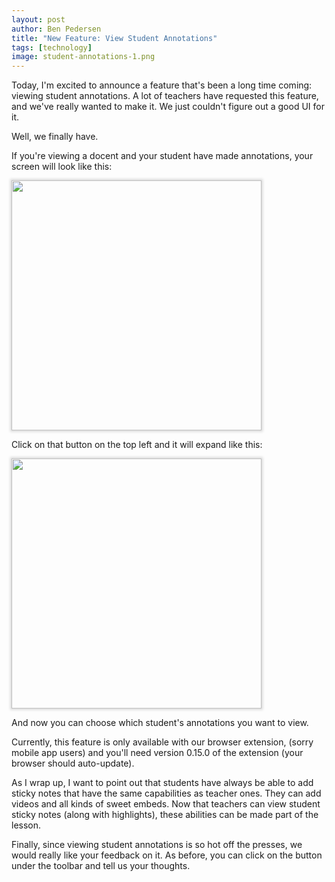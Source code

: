 ```yaml
---
layout: post
author: Ben Pedersen
title: "New Feature: View Student Annotations"
tags: [technology]
image: student-annotations-1.png
---
```

<style>
.screen-img {
  box-shadow: 0px 0px 4px 2px rgba(100, 100, 100, 0.247);
  max-width: 100%;
  width: 400px;
}
</style>
Today, I'm excited to announce a feature that's been a long time coming: viewing student annotations. A lot of teachers have requested this feature, and we've really wanted to make it. We just couldn't figure out a good UI for it.

Well, we finally have.

If you're viewing a docent and your student have made annotations, your screen will look like this:

<img class="screen-img" src="https://docentedu.com/images/student-annotations-1.png" />

Click on that button on the top left and it will expand like this:

<img class="screen-img" src="https://docentedu.com/images/student-annotations-2.png" />

And now you can choose which student's annotations you want to view.

Currently, this feature is only available with our browser extension, (sorry mobile app users) and you'll need version 0.15.0 of the extension (your browser should auto-update).

As I wrap up, I want to point out that students have always be able to add sticky notes that have the same capabilities as teacher ones. They can add videos and all kinds of sweet embeds. Now that teachers can view student sticky notes (along with highlights), these abilities can be made part of the lesson.

Finally, since viewing student annotations is so hot off the presses, we would really like your feedback on it. As before, you can click on the button under the toolbar and tell us your thoughts.

